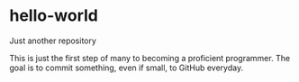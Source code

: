 # hello-world
Just another repository

This is just the first step of many to becoming a proficient programmer.
The goal is to commit something, even if small, to GitHub everyday.
